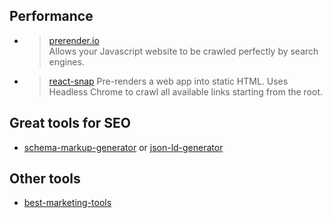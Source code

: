 ## Performance

 * > [prerender.io][4]   
   > Allows your Javascript website to be crawled perfectly by search engines.
 * > [react-snap][5]
   > Pre-renders a web app into static HTML. Uses Headless Chrome to crawl all available links starting from the root.

## Great tools for SEO

 * [schema-markup-generator][1] or [json-ld-generator][2]


## Other tools

 * [best-marketing-tools][3]

[1]: https://technicalseo.com/tools/schema-markup-generator/
[2]: https://webcode.tools/json-ld-generator
[3]: https://saijogeorge.com/best-marketing-tools/
[4]: https://prerender.io/
[5]: https://github.com/stereobooster/react-snap